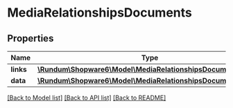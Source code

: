 # MediaRelationshipsDocuments

## Properties
Name | Type | Description | Notes
------------ | ------------- | ------------- | -------------
**links** | [**\Rundum\Shopware6\Model\MediaRelationshipsDocumentsLinks**](MediaRelationshipsDocumentsLinks.md) |  | [optional] 
**data** | [**\Rundum\Shopware6\Model\MediaRelationshipsDocumentsData[]**](MediaRelationshipsDocumentsData.md) |  | [optional] 

[[Back to Model list]](../../README.md#documentation-for-models) [[Back to API list]](../../README.md#documentation-for-api-endpoints) [[Back to README]](../../README.md)

